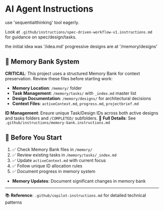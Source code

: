 # AI Agent Instructions

use 'sequentialthinking' tool eagerly.

Look at `.github/instructions/spec-driven-workflow-v1.instructions.md` for guidance on spec/design/tasks.

the initial idea was '/idea.md'
progressive designs are at '/memory/designs'

## 🧠 Memory Bank System

**CRITICAL**: This project uses a structured Memory Bank for context preservation. Review these files before starting work:

- **Memory Location**: `/memory/` folder
- **Task Management**: `/memory/tasks/` with `_index.md` master list
- **Design Documentation**: `/memory/designs/` for architectural decisions
- **Context Files**: `activeContext.md`, `progress.md`, `projectbrief.md`

**ID Management**: Ensure unique Task/Design IDs across both active designs and tasks folders and `/COMPLETED/` subfolders.
📖 **Full Details**: See `.github/instructions/memory-bank.instructions.md`


## 📝 Before You Start

1. ✅ Check Memory Bank files in `/memory/`
2. ✅ Review existing tasks in `/memory/tasks/_index.md`
3. ✅ Update `activeContext.md` with current focus
4. ✅ Follow unique ID allocation rules
5. ✅ Document progress in memory system

- **Memory Updates**: Document significant changes in memory bank

---

📚 **Reference**: `.github/copilot-instructions.md` for detailed technical patterns
